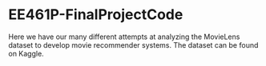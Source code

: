 # EE461P-FinalProjectCode

Here we have our many different attempts at analyzing the MovieLens dataset to develop movie recommender systems. The dataset can be found on Kaggle. 
